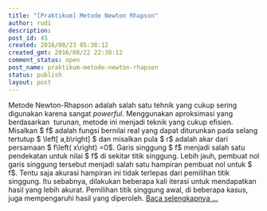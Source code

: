 ```yaml
---
title: "[Praktikum] Metode Newton Rhapson"
author: rudi
description: 
post_id: 45
created: 2016/08/23 05:38:12
created_gmt: 2016/08/22 22:38:12
comment_status: open
post_name: praktikum-metode-newton-rhapson
status: publish
layout: post
---
```


Metode Newton-Rhapson adalah salah satu tehnik yang cukup sering digunakan karena sangat _powerful_. Menggunakan aproksimasi yang berdasarkan  turunan, metode ini menjadi teknik yang cukup efisien. Misalkan $ f$ adalah fungsi bernilai real yang dapat diturunkan pada selang tertutup $ \left[ a,b\right] $ dan misalkan pula $ r$ adalah akar dari persamaan $ f\left( x\right) =0$. Garis singgung $ f$ menjadi salah satu pendekatan untuk nilai $ f$ di sekitar titik singgung. Lebih jauh, pembuat nol garis singgung tersebut menjadi salah satu hampiran pembuat nol untuk $ f$. Tentu saja akurasi hampiran ini tidak terlepas dari pemilihan titik singgung. Itu sebabnya, dilakukan beberapa kali iterasi untuk mendapatkan hasil yang lebih akurat. Pemilihan titik singgung awal, di beberapa kasus, juga mempengaruhi hasil yang diperoleh. [Baca selengkapnya ... ](http://rudi.staff.ugm.ac.id/files/2016/08/week1.pdf)